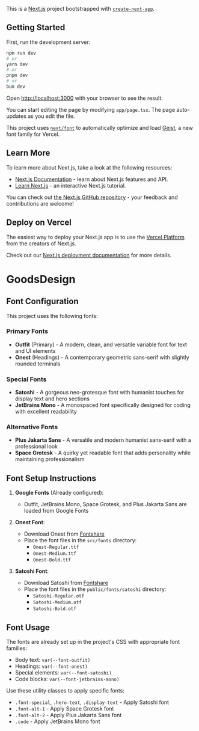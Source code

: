 This is a [Next.js](https://nextjs.org) project bootstrapped with
[`create-next-app`](https://nextjs.org/docs/app/api-reference/cli/create-next-app).

## Getting Started

First, run the development server:

```bash
npm run dev
# or
yarn dev
# or
pnpm dev
# or
bun dev
```

Open [http://localhost:3000](http://localhost:3000) with your browser to see the
result.

You can start editing the page by modifying `app/page.tsx`. The page
auto-updates as you edit the file.

This project uses
[`next/font`](https://nextjs.org/docs/app/building-your-application/optimizing/fonts)
to automatically optimize and load [Geist](https://vercel.com/font), a new font
family for Vercel.

## Learn More

To learn more about Next.js, take a look at the following resources:

- [Next.js Documentation](https://nextjs.org/docs) - learn about Next.js
  features and API.
- [Learn Next.js](https://nextjs.org/learn) - an interactive Next.js tutorial.

You can check out
[the Next.js GitHub repository](https://github.com/vercel/next.js) - your
feedback and contributions are welcome!

## Deploy on Vercel

The easiest way to deploy your Next.js app is to use the
[Vercel Platform](https://vercel.com/new?utm_medium=default-template&filter=next.js&utm_source=create-next-app&utm_campaign=create-next-app-readme)
from the creators of Next.js.

Check out our
[Next.js deployment documentation](https://nextjs.org/docs/app/building-your-application/deploying)
for more details.

# GoodsDesign

## Font Configuration

This project uses the following fonts:

### Primary Fonts

- **Outfit** (Primary) - A modern, clean, and versatile variable font for text
  and UI elements
- **Onest** (Headings) - A contemporary geometric sans-serif with slightly
  rounded terminals

### Special Fonts

- **Satoshi** - A gorgeous neo-grotesque font with humanist touches for display
  text and hero sections
- **JetBrains Mono** - A monospaced font specifically designed for coding with
  excellent readability

### Alternative Fonts

- **Plus Jakarta Sans** - A versatile and modern humanist sans-serif with a
  professional look
- **Space Grotesk** - A quirky yet readable font that adds personality while
  maintaining professionalism

## Font Setup Instructions

1. **Google Fonts** (Already configured):

   - Outfit, JetBrains Mono, Space Grotesk, and Plus Jakarta Sans are loaded
     from Google Fonts

2. **Onest Font**:

   - Download Onest from [Fontshare](https://www.fontshare.com/fonts/onest)
   - Place the font files in the `src/fonts` directory:
     - `Onest-Regular.ttf`
     - `Onest-Medium.ttf`
     - `Onest-Bold.ttf`

3. **Satoshi Font**:
   - Download Satoshi from [Fontshare](https://www.fontshare.com/fonts/satoshi)
   - Place the font files in the `public/fonts/satoshi` directory:
     - `Satoshi-Regular.otf`
     - `Satoshi-Medium.otf`
     - `Satoshi-Bold.otf`

## Font Usage

The fonts are already set up in the project's CSS with appropriate font
families:

- Body text: `var(--font-outfit)`
- Headings: `var(--font-onest)`
- Special elements: `var(--font-satoshi)`
- Code blocks: `var(--font-jetbrains-mono)`

Use these utility classes to apply specific fonts:

- `.font-special`, `.hero-text`, `.display-text` - Apply Satoshi font
- `.font-alt-1` - Apply Space Grotesk font
- `.font-alt-2` - Apply Plus Jakarta Sans font
- `.code` - Apply JetBrains Mono font
